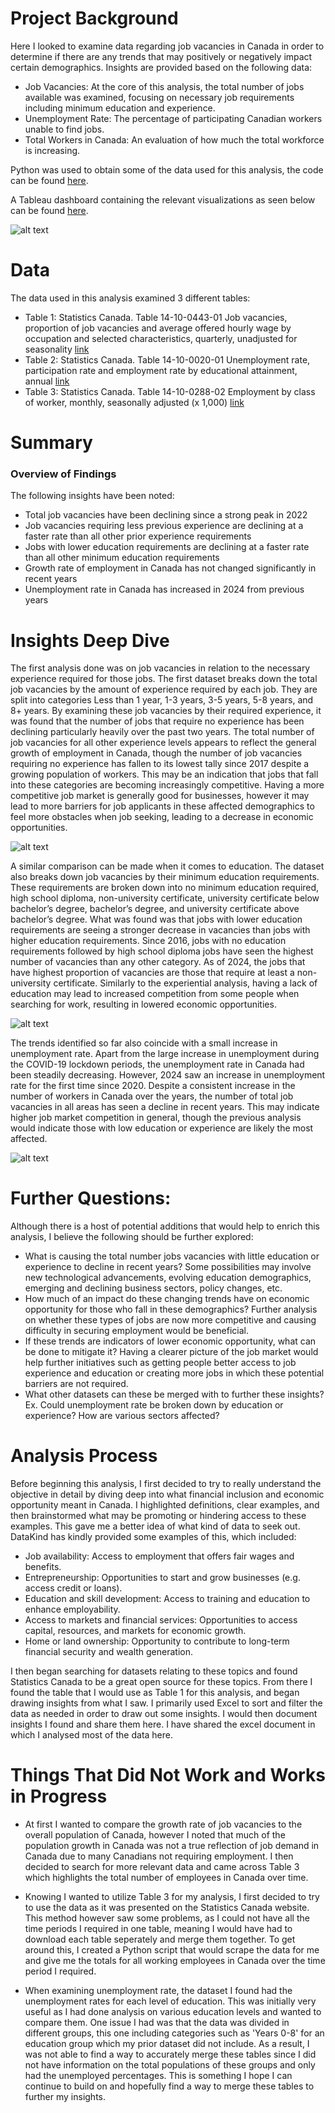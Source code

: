 # Project Background
Here I looked to examine data regarding job vacancies in Canada in order to determine if there are any trends that may positively or negatively impact certain demographics.
Insights are provided based on the following data:
-	Job Vacancies: At the core of this analysis, the total number of jobs available was examined, focusing on necessary job requirements including minimum education and experience.
-	Unemployment Rate: The percentage of participating Canadian workers unable to find jobs.
-	Total Workers in Canada: An evaluation of how much the total workforce is increasing.

Python was used to obtain some of the data used for this analysis, the code can be found [here](https://github.com/JackLemere/DataKind-Financial-Inclusion-2025/blob/main/Canada%20Job%20Vacancy%20Analysis/Stats%20Canada%20Workforce%20Data%20Scrape.ipynb).

A Tableau dashboard containing the relevant visualizations as seen below can be found [here](https://public.tableau.com/app/profile/jack.lemere5367/viz/CanadaJobTrends/Dashboard1?publish=yes).

![alt text](https://github.com/JackLemere/DataKind-Financial-Inclusion-2025/blob/main/Canada%20Job%20Vacancy%20Analysis/dashboard.png "Dashboard")

# Data

The data used in this analysis examined 3 different tables:
-	Table 1: Statistics Canada. Table 14-10-0443-01  Job vacancies, proportion of job vacancies and average offered hourly wage by occupation and selected characteristics, quarterly, unadjusted for seasonality [link](https://www150.statcan.gc.ca/t1/tbl1/en/tv.action?pid=1410044301&pickMembers%5B0%5D=1.1&pickMembers%5B1%5D=2.1&cubeTimeFrame.startMonth=01&cubeTimeFrame.startYear=2016&cubeTimeFrame.endMonth=10&cubeTimeFrame.endYear=2024&referencePeriods=20160101%2C20241001)
-	Table 2: Statistics Canada. Table 14-10-0020-01  Unemployment rate, participation rate and employment rate by educational attainment, annual [link](https://www150.statcan.gc.ca/t1/tbl1/en/cv.action?pid=1410002001)
-	Table 3: Statistics Canada. Table 14-10-0288-02  Employment by class of worker, monthly, seasonally adjusted (x 1,000) [link](https://www150.statcan.gc.ca/t1/tbl1/en/tv.action?pid=1410028802&pickMembers%5B0%5D=1.1&pickMembers%5B1%5D=3.1&cubeTimeFrame.startMonth=02&cubeTimeFrame.startYear=2000&referencePeriods=20000201%2C20000201)

# Summary

### Overview of Findings

The following insights have been noted:
-	Total job vacancies have been declining since a strong peak in 2022
-	Job vacancies requiring less previous experience are declining at a faster rate than all other prior experience requirements
-	Jobs with lower education requirements are declining at a faster rate than all other minimum education requirements
-	Growth rate of employment in Canada has not changed significantly in recent years
-	Unemployment rate in Canada has increased in 2024 from previous years

# Insights Deep Dive

The first analysis done was on job vacancies in relation to the necessary experience required for those jobs. The first dataset breaks down the total job vacancies by the amount of experience required by each job. They are split into categories Less than 1 year, 1-3 years, 3-5 years, 5-8 years, and 8+ years. By examining these job vacancies by their required experience, it was found that the number of jobs that require no experience has been declining particularly heavily over the past two years. The total number of job vacancies for all other experience levels appears to reflect the general growth of employment in Canada, though the number of job vacancies requiring no experience has fallen to its lowest tally since 2017 despite a growing population of workers. This may be an indication that jobs that fall into these categories are becoming increasingly competitive. Having a more competitive job market is generally good for businesses, however it may lead to more barriers for job applicants in these affected demographics to feel more obstacles when job seeking, leading to a decrease in economic opportunities.

![alt text](https://github.com/JackLemere/DataKind-Financial-Inclusion-2025/blob/main/Canada%20Job%20Vacancy%20Analysis/jobs%20by%20experience.png "Job Vacancy By Experience")

A similar comparison can be made when it comes to education. The dataset also breaks down job vacancies by their minimum education requirements. These requirements are broken down into no minimum education required, high school diploma, non-university certificate, university certificate below bachelor’s degree, bachelor’s degree, and university certificate above bachelor’s degree. What was found was that jobs with lower education requirements are seeing a stronger decrease in vacancies than jobs with higher education requirements. Since 2016, jobs with no education requirements followed by high school diploma jobs have seen the highest number of vacancies than any other category. As of 2024, the jobs that have highest proportion of vacancies are those that require at least a non-university certificate. Similarly to the experiential analysis, having a lack of education may lead to increased competition from some people when searching for work, resulting in lowered economic opportunities. 

![alt text](https://github.com/JackLemere/DataKind-Financial-Inclusion-2025/blob/main/Canada%20Job%20Vacancy%20Analysis/jobs%20by%20education.png "Job Vacancy By Education")

The trends identified so far also coincide with a small increase in unemployment rate. Apart from the large increase in unemployment during the COVID-19 lockdown periods, the unemployment rate in Canada had been steadily decreasing. However, 2024 saw an increase in unemployment rate for the first time since 2020. Despite a consistent increase in the number of workers in Canada over the years, the number of total job vacancies in all areas has seen a decline in recent years. This may indicate higher job market competition in general, though the previous analysis would indicate those with low education or experience are likely the most affected.

![alt text](https://github.com/JackLemere/DataKind-Financial-Inclusion-2025/blob/main/Canada%20Job%20Vacancy%20Analysis/overall%20trends.png "Job Trends in Canada")

# Further Questions:

Although there is a host of potential additions that would help to enrich this analysis, I believe the following should be further explored: 
-	What is causing the total number jobs vacancies with little education or experience to decline in recent years? Some possibilities may involve new technological advancements, evolving education demographics, emerging and declining business sectors, policy changes, etc.
-	How much of an impact do these changing trends have on economic opportunity for those who fall in these demographics? Further analysis on whether these types of jobs are now more competitive and causing difficulty in securing employment would be beneficial.
-	If these trends are indicators of lower economic opportunity, what can be done to mitigate it? Having a clearer picture of the job market would help further initiatives such as getting people better access to job experience and education or creating more jobs in which these potential barriers are not required.
-	What other datasets can these be merged with to further these insights? Ex. Could unemployment rate be broken down by education or experience? How are various sectors affected?

# Analysis Process

Before beginning this analysis, I first decided to try to really understand the objective in detail by diving deep into what financial inclusion and economic opportunity meant in Canada. I highlighted definitions, clear examples, and then brainstormed what may be promoting or hindering access to these examples. This gave me a better idea of what kind of data to seek out. DataKind has kindly provided some examples of this, which included:

- Job availability: Access to employment that offers fair wages and benefits.
- Entrepreneurship: Opportunities to start and grow businesses (e.g. access credit or loans).
- Education and skill development: Access to training and education to enhance employability.
- Access to markets and financial services: Opportunities to access capital, resources, and markets for economic growth.
- Home or land ownership: Opportunity to contribute to long-term financial security and wealth generation.

I then began searching for datasets relating to these topics and found Statistics Canada to be a great open source for these topics. From there I found the table that I would use as Table 1 for this analysis, and began drawing insights from what I saw. I primarily used Excel to sort and filter the data as needed in order to draw out some insights. I would then document insights I found and share them here. I have shared the excel document in which I analysed most of the data here.

# Things That Did Not Work and Works in Progress

- At first I wanted to compare the growth rate of job vacancies to the overall population of Canada, however I noted that much of the population growth in Canada was not a true reflection of job demand in Canada due to many Canadians not requiring employment. I then decided to search for more relevant data and came across Table 3 which highlights the total number of employees in Canada over time.

- Knowing I wanted to utilize Table 3 for my analysis, I first decided to try to use the data as it was presented on the Statistics Canada website. This method however saw some problems, as I could not have all the time periods I required in one table, meaning I would have had to download each table seperately and merge them together. To get around this, I created a Python script that would scrape the data for me and give me the totals for all working employees in Canada over the time period I required.

- When examining unemployment rate, the dataset I found had the unemployment rates for each level of education. This was initially very useful as I had done analysis on various education levels and wanted to compare them. One issue I had was that the data was divided in different groups, this one including categories such as 'Years 0-8' for an education group which my prior dataset did not include. As a result, I was not able to find a way to accurately merge these tables since I did not have information on the total populations of these groups and only had the unemployed percentages. This is something I hope I can continue to build on and hopefully find a way to merge these tables to further my insights.
